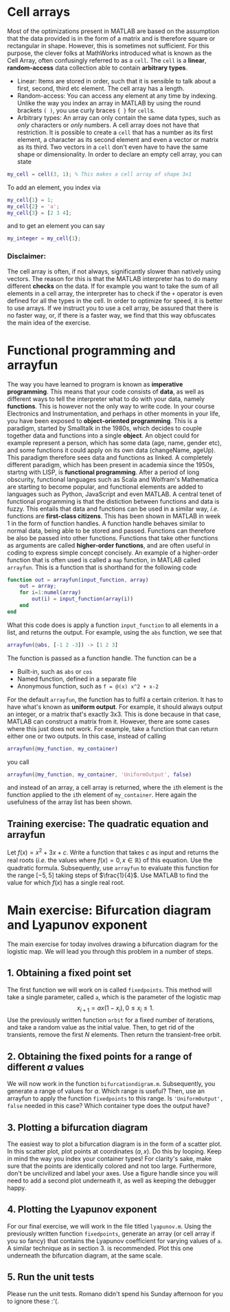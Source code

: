 # Cell arrays
Most of the optimizations present in MATLAB are based on the assumption that the data provided is in the form of a matrix and is therefore square or rectangular in shape. However, this is sometimes not sufficient. For this purpose, the clever folks at MathWorks introduced what is known as the Cell Array, often confusingly referred to as a `cell`. The `cell` is a **linear**, **random-access** data collection able to contain **arbitrary types**.
* Linear: Items are stored in order, such that it is sensible to talk about a first, second, third etc element. The cell array has a length.
* Random-access: You can access any element at any time by indexing. Unlike the way you index an array in MATLAB by using the round brackets `( )`, you use curly braces `{ }` for `cell`s.
* Arbitrary types: An array can only contain the same data types, such as *only* characters or *only* numbers. A cell array does not have that restriction. It is possible to create a `cell` that has a number as its first element, a character as its second element and even a vector or matrix as its third. Two vectors in a `cell` don't even have to have the same shape or dimensionality.
In order to declare an empty cell array, you can state
```matlab
my_cell = cell(3, 1); % This makes a cell array of shape 3x1
```
To add an element, you index via
```matlab
my_cell{1} = 1;
my_cell{2} = 'a';
my_cell{3} = [2 3 4];
```
and to get an element you can say
```matlab
my_integer = my_cell{1};
```
###  Disclaimer:
The cell array is often, if not always, significantly slower than natively using vectors. The reason for this is that the MATLAB interpreter has to do many different **checks** on the data. If for example you want to take the sum of all elements in a cell array, the interpreter has to check if the `+` operator is even defined for all the types in the cell. In order to optimize for speed, it is better to use arrays. If we instruct you to use a cell array, be assured that there is no faster way, or, if there is a faster way, we find that this way obfuscates the main idea of the exercise.

# Functional programming and arrayfun
The way you have learned to program is known as **imperative programming**. This means that your code consists of **data**, as well as different ways to tell the interpreter what to do with your data, namely **functions**. This is however not the only way to write code.
In your course Electronics and Instrumentation, and perhaps in other moments in your life, you have been exposed to **object-oriented programming**. This is a paradigm, started by Smalltalk in the 1980s, which decides to couple together data and functions into a single **object**. An object could for example represent a person, which has some data (age, name, gender etc), and some functions it could apply on its own data (changeName, ageUp). This paradigm therefore sees data and functions as linked.
A completely different paradigm, which has been present in academia since the 1950s, startng with LISP, is **functional programming**.  After a period of long obscurity, functional languages such as Scala and Wolfram's Mathematica are starting to become popular, and functional elements are added to languages such as Python, JavaScript and even MATLAB. A central tenet of functional programming is that the distiction between functions and data is fuzzy. This entails that data and functions can be used in a similar way, *i.e.* functions are **first-class citizens**. This has been shown in MATLAB in week 1 in the form of function handles. A function handle behaves similar to normal data, being able to be stored and passed. 
Functions can therefore be also be passed into other functions. Functions that take other functions as arguments are called **higher-order functions**, and are often useful in coding to express simple concept concisely. An example of a higher-order function that is often used is called a `map` function, in MATLAB called `arrayfun`. This is a function that is shorthand for the following code
```matlab
function out = arrayfun(input_function, array)
    out = array;
    for i=1:numel(array)
        out(i) = input_function(array(i))
    end
end
```
What this code does is apply a function `input_function` to all elements in a list, and returns the output. For example, using the `abs` function, we see that
```matlab
arrayfun(@abs, [-1 2 -3]) -> [1 2 3]
```
The function is passed as a function handle. The function can be a 
* Built-in, such as `abs` or `cos`
* Named function, defined in a separate file
* Anonymous function, such as `f = @(x) x^2 + x-2`

For the default `arrayfun`, the function has to fulfil a certain criterion. It has to have what's known as **uniform output**. For example, it should always output an integer, or a matrix that's exactly 3x3. This is done because in that case, MATLAB can construct a matrix from it. However, there are some cases where this just does not work. For example, take a function that can return either one or two outputs. In this case, instead of calling
```matlab
arrayfun(@my_function, my_container)
```
you call
```matlab
arrayfun(@my_function, my_container, 'UniformOutput', false)
```
and instead of an array, a cell array is returned, where the `i`th element is the function applied to the `i`th element of `my_container`. Here again the usefulness of the array list has been shown.

## Training exercise: The quadratic equation and arrayfun
Let $f(x) = x^2 + 3x + c$. Write a function that takes $c$ as input and returns the real roots (*i.e.* the values where $f(x)=0, x \in \mathbb{R}$) of this equation. Use the quadratic formula. Subsequently, use `arrayfun` to evaluate this function for the range $[-5, 5]$ taking steps of $\frac{1}{4}$. Use MATLAB to find the value for which $f(x)$ has a single real root.

# Main exercise: Bifurcation diagram and Lyapunov exponent
The main exercise for today involves drawing a bifurcation diagram for the logistic map. We will lead you through this problem in a number of steps.
## 1. Obtaining a fixed point set
The first function we will work on is called `fixedpoints`. This method will take a single parameter, called `a`, which is the parameter of the logistic map
$$x_{i+1} = ax(1-x_i), 0 \leq x_i \leq 1.$$
Use the previously written function `orbit` for a fixed number of iterations, and take a random value as the initial value. Then, to get rid of the transients, remove the first $N$ elements. Then return the transient-free orbit.
## 2. Obtaining the fixed points for a range of different $a$ values
We will now work in the function `bifurcationdigram.m`. Subsequently, you generate a range of values for $a$. Which range is useful? Then, use an arrayfun to apply the function `fixedpoints` to this range. Is `'UniformOutput', false` needed in this case? Which container type does the output have?
## 3. Plotting a bifurcation diagram
The easiest way to plot a bifurcation diagram is in the form of a scatter plot. In this scatter plot, plot points at coordinates $(a, x)$. Do this by looping. Keep in mind the way you index your container types! 
For clarity's sake, make sure that the points are identically colored and not too large. Furthermore, don't be uncivilized and label your axes. Use a figure handle since you will need to add a second plot underneath it, as well as keeping the debugger happy.
## 4. Plotting the Lyapunov exponent
For our final exercise, we will work in the file titled `lyapunov.m`. Using the previously written function `fixedpoints`, generate an array (or cell array if you so fancy) that contains the Lyapunov coefficient for varying values of `a`. A similar technique as in section 3. is recommended. Plot this one underneath the bifurcation diagram, at the same scale.
## 5. Run the unit tests
Please run the unit tests. Romano didn't spend his Sunday afternoon for you to ignore these :'(.

